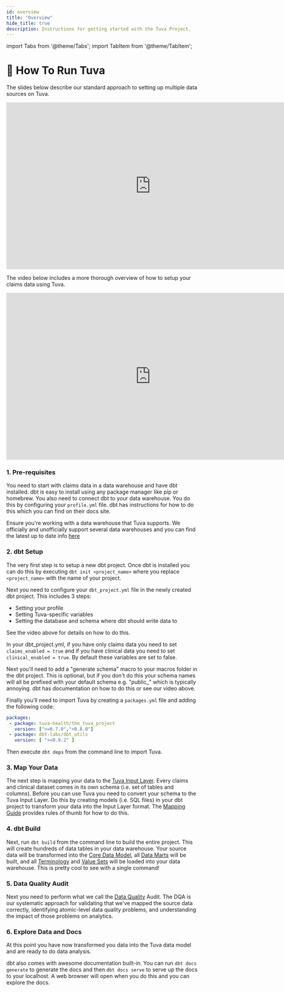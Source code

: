 ```yaml
---
id: overview
title: "Overview"
hide_title: true
description: Instructions for getting started with the Tuva Project.
---
```


import Tabs from '@theme/Tabs';
import TabItem from '@theme/TabItem';

# 🏁 How To Run Tuva

The slides below describe our standard approach to setting up multiple data sources on Tuva.

<iframe src="https://docs.google.com/presentation/d/e/2PACX-1vTXPpfaH0z89ses1ItouCa-pwZ643J8Sa5PTc5FoVPYIAIFZgkN4qI7E8rVhdwxscxeRTVUCG-kGisC/embed?start=false&loop=false&delayms=3000" frameborder="0" width="760" height="440" allowfullscreen="true" mozallowfullscreen="true" webkitallowfullscreen="true"></iframe>

The video below includes a more thorough overview of how to setup your claims data using Tuva.

<iframe width="760" height="440" src="https://www.youtube.com/embed/FWxbrt7Fgiw?si=dyo4uD_MTW4dmAGk" title="YouTube video player" frameborder="0" allow="accelerometer; autoplay; clipboard-write; encrypted-media; gyroscope; picture-in-picture; web-share" allowfullscreen="true"></iframe>

 ### 1. Pre-requisites

 You need to start with claims data in a data warehouse and have dbt installed.  dbt is easy to install using any package manager like pip or homebrew.  You also need to connect dbt to your data warehouse.  You do this by configuring your ```profile.yml``` file.  dbt has instructions for how to do this which you can find on their docs site.

Ensure you're working with a data warehouse that Tuva supports.  We officially and unofficially support several data warehouses and you can find the latest up to date info [here](data-warehouse-support)

 ### 2. dbt Setup

 The very first step is to setup a new dbt project.  Once dbt is installed you can do this by executing ```dbt init <project_name>``` where you replace ```<project_name>``` with the name of your project.

 Next you need to configure your ```dbt_project.yml``` file in the newly created dbt project.  This includes 3 steps:

 - Setting your profile
 - Setting Tuva-specific variables
 - Setting the database and schema where dbt should write data to

 See the video above for details on how to do this.

 In your dbt_project.yml, if you have only claims data you need to set `claims_enabled = true` and if you have clinical data you need to set `clinical_enabled = true`.  By default these variables are set to false.

 Next you'll need to add a "generate schema" macro to your macros folder in the dbt project.  This is optional, but if you don't do this your schema names will all be prefixed with your default schema e.g. "public_" which is typically annoying.  dbt has documentation on how to do this or see our video above.

 Finally you'll need to import Tuva by creating a ```packages.yml``` file and adding the following code:

 ```yml
packages:
  - package: tuva-health/the_tuva_project
    version: [">=0.7.0","<0.8.0"]
  - package: dbt-labs/dbt_utils
    version: [ ">=0.9.2" ]
 ```

Then execute ```dbt deps``` from the command line to import Tuva.

### 3. Map Your Data

The next step is mapping your data to the [Tuva Input Layer](../connectors/input-layer).  Every claims and clinical dataset comes in its own schema (i.e. set of tables and columns).  Before you can use Tuva you need to convert your schema to the Tuva Input Layer.  Do this by creating models (i.e. SQL files) in your dbt project to transform your data into the Input Layer format.  The [Mapping Guide](mapping-guide) provides rules of thumb for how to do this.

### 4. dbt Build

Next, run ```dbt build``` from the command line to build the entire project.  This will create hundreds of data tables in your data warehouse.  Your source data will be transformed into the [Core Data Model](../core-data-model/overview), all [Data Marts](../data-marts/overview) will be built, and all [Terminology](../terminology/overview) and [Value Sets](../value-sets/overview) will be loaded into your data warehouse.  This is pretty cool to see with a single command!

### 5. Data Quality Audit

Next you need to perform what we call the [Data Quality](../data-quality/overview) Audit.  The DQA is our systematic approach for validating that we've mapped the source data correctly, identifying atomic-level data quality problems, and understanding the impact of those problems on analytics.

### 6. Explore Data and Docs

At this point you have now transformed you data into the Tuva data model and are ready to do data analysis.  

dbt also comes with awesome documentation built-in.  You can run ```dbt docs generate``` to generate the docs and then ```dbt docs serve``` to serve up the docs to your localhost.  A web browser will open when you do this and you can explore the docs.






